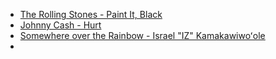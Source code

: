 - [The Rolling Stones - Paint It, Black](https://www.youtube.com/watch?v=O4irXQhgMqg)
- [Johnny Cash - Hurt](https://www.youtube.com/watch?v=8AHCfZTRGiI)
- [Somewhere over the Rainbow - Israel "IZ" Kamakawiwoʻole](https://www.youtube.com/watch?v=V1bFr2SWP1I)
- 